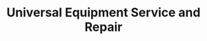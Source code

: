 ---
title: "Universal Equipment Service and Repair"
url: /loudon/universal-equipment-service-and-repair/
shop: car repair
---